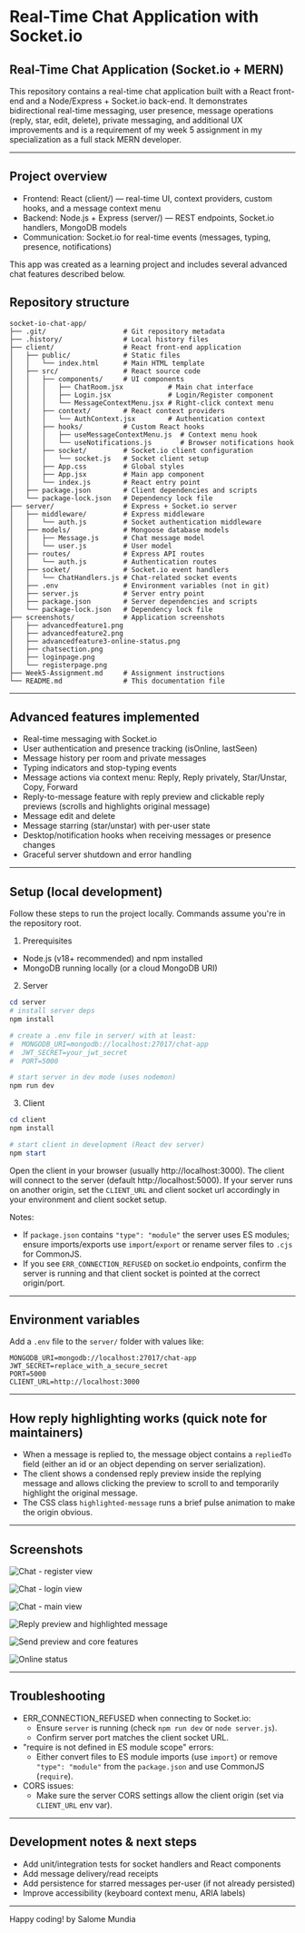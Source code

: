 # Real-Time Chat Application with Socket.io
## Real-Time Chat Application (Socket.io + MERN)

This repository contains a real-time chat application built with a React front-end and a Node/Express + Socket.io back-end. It demonstrates bidirectional real-time messaging, user presence, message operations (reply, star, edit, delete), private messaging, and additional UX improvements and is a requirement of my week 5 assignment in my specialization as a full stack MERN developer.

---

## Project overview

- Frontend: React (client/) — real-time UI, context providers, custom hooks, and a message context menu
- Backend: Node.js + Express (server/) — REST endpoints, Socket.io handlers, MongoDB models
- Communication: Socket.io for real-time events (messages, typing, presence, notifications)

This app was created as a learning project and includes several advanced chat features described below.

## Repository structure

```
socket-io-chat-app/
├── .git/                   # Git repository metadata
├── .history/               # Local history files
├── client/                 # React front-end application
│   ├── public/             # Static files
│   │   └── index.html      # Main HTML template
│   ├── src/                # React source code
│   │   ├── components/     # UI components
│   │   │   ├── ChatRoom.jsx           # Main chat interface
│   │   │   ├── Login.jsx              # Login/Register component
│   │   │   └── MessageContextMenu.jsx # Right-click context menu
│   │   ├── context/        # React context providers
│   │   │   └── AuthContext.jsx        # Authentication context
│   │   ├── hooks/          # Custom React hooks
│   │   │   ├── useMessageContextMenu.js  # Context menu hook
│   │   │   └── useNotifications.js       # Browser notifications hook
│   │   ├── socket/         # Socket.io client configuration
│   │   │   └── socket.js   # Socket client setup
│   │   ├── App.css         # Global styles
│   │   ├── App.jsx         # Main app component
│   │   └── index.js        # React entry point
│   ├── package.json        # Client dependencies and scripts
│   └── package-lock.json   # Dependency lock file
├── server/                 # Express + Socket.io server
│   ├── middleware/         # Express middleware
│   │   └── auth.js         # Socket authentication middleware
│   ├── models/             # Mongoose database models
│   │   ├── Message.js      # Chat message model
│   │   └── user.js         # User model
│   ├── routes/             # Express API routes
│   │   └── auth.js         # Authentication routes
│   ├── socket/             # Socket.io event handlers
│   │   └── ChatHandlers.js # Chat-related socket events
│   ├── .env                # Environment variables (not in git)
│   ├── server.js           # Server entry point
│   ├── package.json        # Server dependencies and scripts
│   └── package-lock.json   # Dependency lock file
├── screenshots/            # Application screenshots
│   ├── advancedfeature1.png
│   ├── advancedfeature2.png
│   ├── advancedfeature3-online-status.png
│   ├── chatsection.png
│   ├── loginpage.png
│   └── registerpage.png
├── Week5-Assignment.md     # Assignment instructions
└── README.md               # This documentation file
```

---

## Advanced features implemented

- Real-time messaging with Socket.io
- User authentication and presence tracking (isOnline, lastSeen)
- Message history per room and private messages
- Typing indicators and stop-typing events
- Message actions via context menu: Reply, Reply privately, Star/Unstar, Copy, Forward
- Reply-to-message feature with reply preview and clickable reply previews (scrolls and highlights original message)
- Message edit and delete
- Message starring (star/unstar) with per-user state
- Desktop/notification hooks when receiving messages or presence changes
- Graceful server shutdown and error handling

---

## Setup (local development)

Follow these steps to run the project locally. Commands assume you're in the repository root.

1) Prerequisites

- Node.js (v18+ recommended) and npm installed
- MongoDB running locally (or a cloud MongoDB URI)

2) Server

```powershell
cd server
# install server deps
npm install

# create a .env file in server/ with at least:
#  MONGODB_URI=mongodb://localhost:27017/chat-app
#  JWT_SECRET=your_jwt_secret
#  PORT=5000

# start server in dev mode (uses nodemon)
npm run dev
```

3) Client

```powershell
cd client
npm install

# start client in development (React dev server)
npm start
```

Open the client in your browser (usually http://localhost:3000). The client will connect to the server (default http://localhost:5000). If your server runs on another origin, set the `CLIENT_URL` and client socket url accordingly in your environment and client socket setup.

Notes:
- If `package.json` contains `"type": "module"` the server uses ES modules; ensure imports/exports use `import`/`export` or rename server files to `.cjs` for CommonJS.
- If you see `ERR_CONNECTION_REFUSED` on socket.io endpoints, confirm the server is running and that client socket is pointed at the correct origin/port.

---

## Environment variables

Add a `.env` file to the `server/` folder with values like:

```
MONGODB_URI=mongodb://localhost:27017/chat-app
JWT_SECRET=replace_with_a_secure_secret
PORT=5000
CLIENT_URL=http://localhost:3000
```

---

## How reply highlighting works (quick note for maintainers)

- When a message is replied to, the message object contains a `repliedTo` field (either an id or an object depending on server serialization).
- The client shows a condensed reply preview inside the replying message and allows clicking the preview to scroll to and temporarily highlight the original message.
- The CSS class `highlighted-message` runs a brief pulse animation to make the origin obvious.

---

## Screenshots

![Chat - register view](screenshots/registerpage.png)

![Chat - login view](screenshots/loginpage.png)

![Chat - main view](screenshots/chatsection.png)

![Reply preview and highlighted message](screenshots/advancedfeature2.png)

![Send preview and core features](screenshots/advancedfeature1.png)

![Online status](screenshots/advancedfeature3-online-status.png)

---

## Troubleshooting

- ERR_CONNECTION_REFUSED when connecting to Socket.io:
  - Ensure `server` is running (check `npm run dev` or `node server.js`).
  - Confirm server port matches the client socket URL.
- "require is not defined in ES module scope" errors:
  - Either convert files to ES module imports (use `import`) or remove `"type": "module"` from the `package.json` and use CommonJS (`require`).
- CORS issues:
  - Make sure the server CORS settings allow the client origin (set via `CLIENT_URL` env var).

---

## Development notes & next steps

- Add unit/integration tests for socket handlers and React components
- Add message delivery/read receipts
- Add persistence for starred messages per-user (if not already persisted)
- Improve accessibility (keyboard context menu, ARIA labels)

---

Happy coding! by Salome Mundia
